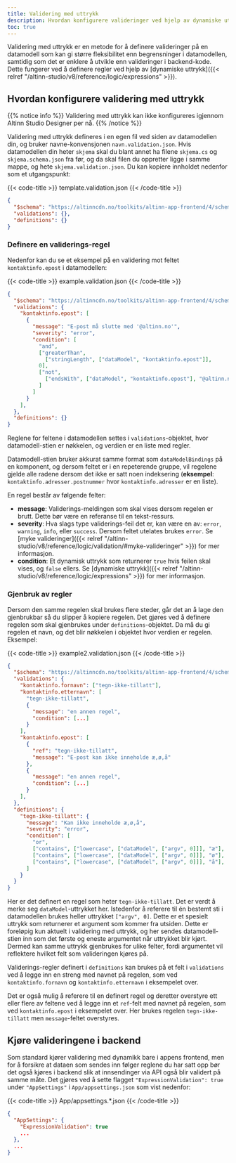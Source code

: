 ```yaml
---
title: Validering med uttrykk
description: Hvordan konfigurere valideringer ved hjelp av dynamiske uttrykk
toc: true
---
```


Validering med uttrykk er en metode for å definere valideringer på en datamodell som kan gi større fleksibilitet enn begrensninger i datamodellen, samtidig som det er enklere å utvikle enn valideringer i backend-kode.
Dette fungerer ved å definere regler ved hjelp av [dynamiske uttrykk]({{< relref "/altinn-studio/v8/reference/logic/expressions" >}}).

## Hvordan konfigurere validering med uttrykk

{{% notice info %}}
Validering med uttrykk kan ikke konfigureres igjennom Altinn Studio Designer per nå.
{{% /notice %}}

Validering med uttrykk defineres i en egen fil ved siden av datamodellen din, og bruker navne-konvensjonen `navn.validation.json`.
Hvis datamodellen din heter `skjema` skal du blant annet ha filene `skjema.cs` og `skjema.schema.json` fra før, og da skal filen du oppretter ligge i samme mappe, og hete `skjema.validation.json`.
Du kan kopiere innholdet nedenfor som et utgangspunkt:

{{< code-title >}}
template.validation.json
{{< /code-title >}}
```json
{
  "$schema": "https://altinncdn.no/toolkits/altinn-app-frontend/4/schemas/json/validation/validation.schema.v1.json",
  "validations": {},
  "definitions": {}
}
```

### Definere en validerings-regel

Nedenfor kan du se et eksempel på en validering mot feltet `kontaktinfo.epost` i datamodellen:

{{< code-title >}}
example.validation.json
{{< /code-title >}}
```json
{
  "$schema": "https://altinncdn.no/toolkits/altinn-app-frontend/4/schemas/json/validation/validation.schema.v1.json",
  "validations": {
    "kontaktinfo.epost": [
      {
        "message": "E-post må slutte med '@altinn.no'",
        "severity": "error",
        "condition": [
          "and",
          ["greaterThan", 
            ["stringLength", ["dataModel", "kontaktinfo.epost"]], 
          0],
          ["not", 
            ["endsWith", ["dataModel", "kontaktinfo.epost"], "@altinn.no"]
          ]
        ]
      }
    ],
  },
  "definitions": {}
}
```

Reglene for feltene i datamodellen settes i `validations`-objektet, hvor datamodell-stien er nøkkelen, og verdien er en liste med regler.

Datamodell-stien bruker akkurat samme format som `dataModelBindings` på en komponent, og dersom feltet er i en repeterende gruppe, vil regelene gjelde alle radene dersom det ikke er satt noen indeksering (**eksempel**: `kontaktinfo.adresser.postnummer` hvor `kontaktinfo.adresser` er en liste).

En regel består av følgende felter:

- **message**: Validerings-meldingen som skal vises dersom regelen er brutt. Dette bør være en referanse til en tekst-ressurs.
- **severity**: Hva slags type validerings-feil det er, kan være en av: `error`, `warning`, `info`, eller `success`. Dersom feltet utelates brukes `error`. Se [myke valideringer]({{< relref "/altinn-studio/v8/reference/logic/validation/#myke-valideringer" >}}) for mer informasjon.
- **condition**: Et dynamisk uttrykk som returnerer `true` hvis feilen skal vises, og `false` ellers. Se [dynamiske uttrykk]({{< relref "/altinn-studio/v8/reference/logic/expressions" >}}) for mer informasjon.

### Gjenbruk av regler

Dersom den samme regelen skal brukes flere steder, går det an å lage den gjenbrukbar så du slipper å kopiere regelen. Det gjøres ved å definere regelen som skal gjenbrukes under `definitions`-objektet. 
Da må du gi regelen et navn, og det blir nøkkelen i objektet hvor verdien er regelen. Eksempel: 

{{< code-title >}}
example2.validation.json
{{< /code-title >}}
```json
{
  "$schema": "https://altinncdn.no/toolkits/altinn-app-frontend/4/schemas/json/validation/validation.schema.v1.json",
  "validations": {
    "kontaktinfo.fornavn": ["tegn-ikke-tillatt"],
    "kontaktinfo.etternavn": [
      "tegn-ikke-tillatt",
      {
        "message": "en annen regel",
        "condition": [...]
      }
    ],
    "kontaktinfo.epost": [
      {
        "ref": "tegn-ikke-tillatt",
        "message": "E-post kan ikke inneholde æ,ø,å"
      },
      {
        "message": "en annen regel",
        "condition": [...]
      }
    ],
  },
  "definitions": {
    "tegn-ikke-tillatt": {
      "message": "Kan ikke inneholde æ,ø,å",
      "severity": "error",
      "condition": [
        "or",
        ["contains", ["lowercase", ["dataModel", ["argv", 0]]], "æ"],
        ["contains", ["lowercase", ["dataModel", ["argv", 0]]], "ø"],
        ["contains", ["lowercase", ["dataModel", ["argv", 0]]], "å"],
      ]
    }
  }
}
```

Her er det definert en regel som heter `tegn-ikke-tillatt`. Det er verdt å merke seg `dataModel`-uttrykket her. Istedenfor å referere til én bestemt sti i datamodellen brukes heller uttrykket `["argv", 0]`. 
Dette er et spesielt uttrykk som returnerer et argument som kommer fra utsiden. Dette er foreløpig kun aktuelt i validering med uttrykk, og her sendes datamodell-stien inn som det første og eneste argumentet når uttrykket blir kjørt. 
Dermed kan samme uttrykk gjenbrukes for ulike felter, fordi argumentet vil reflektere hvilket felt som valideringen kjøres på.

Validerings-regler definert i `definitions` kan brukes på et felt i `validations` ved å legge inn en streng med navnet på regelen, som ved `kontaktinfo.fornavn` og `kontaktinfo.etternavn` i eksempelet over. 

Det er også mulig å referere til en definert regel og deretter overstyre ett eller flere av feltene ved å legge inn et `ref`-felt med navnet på regelen, som ved `kontaktinfo.epost` i eksempelet over. Her brukes regelen `tegn-ikke-tillatt` men `message`-feltet overstyres.


## Kjøre valideringene i backend

Som standard kjører validering med dynamikk bare i appens frontend, men for å forsikre at dataen som sendes inn følger reglene du har satt opp bør det også kjøres i backend slik at innsendinger via API også blir validert på samme måte.
Det gjøres ved å sette flagget `"ExpressionValidation": true` under `"AppSettings"` i `App/appsettings.json` som vist nedenfor:

{{< code-title >}}
App/appsettings.*.json
{{< /code-title >}}
```json
{
  "AppSettings": {
    "ExpressionValidation": true
    ...
  },
  ...
}
```
